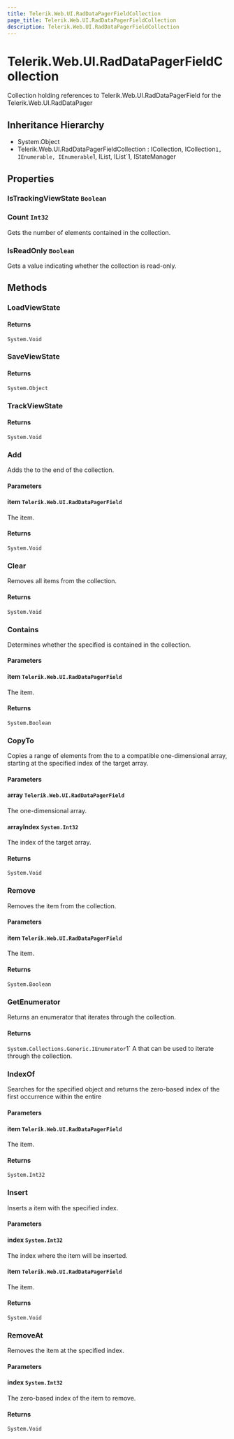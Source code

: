 ```yaml
---
title: Telerik.Web.UI.RadDataPagerFieldCollection
page_title: Telerik.Web.UI.RadDataPagerFieldCollection
description: Telerik.Web.UI.RadDataPagerFieldCollection
---
```


# Telerik.Web.UI.RadDataPagerFieldCollection

Collection holding references to Telerik.Web.UI.RadDataPagerField for the Telerik.Web.UI.RadDataPager

## Inheritance Hierarchy

* System.Object
* Telerik.Web.UI.RadDataPagerFieldCollection : ICollection, ICollection`1, IEnumerable, IEnumerable`1, IList, IList`1, IStateManager

## Properties

###  IsTrackingViewState `Boolean`

###  Count `Int32`

Gets the number of elements contained in the collection.

###  IsReadOnly `Boolean`

Gets a value indicating whether the collection
            is read-only.

## Methods

###  LoadViewState

#### Returns

`System.Void` 

###  SaveViewState

#### Returns

`System.Object` 

###  TrackViewState

#### Returns

`System.Void` 

###  Add

Adds the  to the end of the collection.

#### Parameters

#### item `Telerik.Web.UI.RadDataPagerField`

The  item.

#### Returns

`System.Void` 

###  Clear

Removes all items from the collection.

#### Returns

`System.Void` 

###  Contains

Determines whether the specified  is contained in the collection.

#### Parameters

#### item `Telerik.Web.UI.RadDataPagerField`

The  item.

#### Returns

`System.Boolean` 

###  CopyTo

Copies a range of elements from the  to 
            a compatible one-dimensional array, starting at the specified index of the target array.

#### Parameters

#### array `Telerik.Web.UI.RadDataPagerField`

The one-dimensional array.

#### arrayIndex `System.Int32`

The index of the target array.

#### Returns

`System.Void` 

###  Remove

Removes the  item from the collection.

#### Parameters

#### item `Telerik.Web.UI.RadDataPagerField`

The  item.

#### Returns

`System.Boolean` 

###  GetEnumerator

Returns an enumerator that iterates through the collection.

#### Returns

`System.Collections.Generic.IEnumerator`1` A  that can
            be used to iterate through the collection.

###  IndexOf

Searches for the specified object and returns 
            the zero-based index of the first occurrence within the entire

#### Parameters

#### item `Telerik.Web.UI.RadDataPagerField`

The item.

#### Returns

`System.Int32` 

###  Insert

Inserts a  item with the specified index.

#### Parameters

#### index `System.Int32`

The index where the  item will be inserted.

#### item `Telerik.Web.UI.RadDataPagerField`

The  item.

#### Returns

`System.Void` 

###  RemoveAt

Removes the  item
            at the specified index.

#### Parameters

#### index `System.Int32`

The zero-based index of the item to remove.

#### Returns

`System.Void` 


